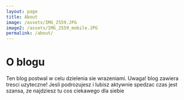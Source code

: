 ```yaml
---
layout: page
title: About
image: /assets/IMG_2559.JPG
image2: /assets/IMG_2559_mobile.JPG
permalink: /about/
---
```


O blogu
======

Ten blog postwal w celu dzielenia sie wrazeniami. Uwaga! blog zawiera tresci uzyteczne!
Jesli podrozujesz i lubisz aktywnie spedzac czas jest szansa, ze najdziesz tu cos ciekawego dla siebie